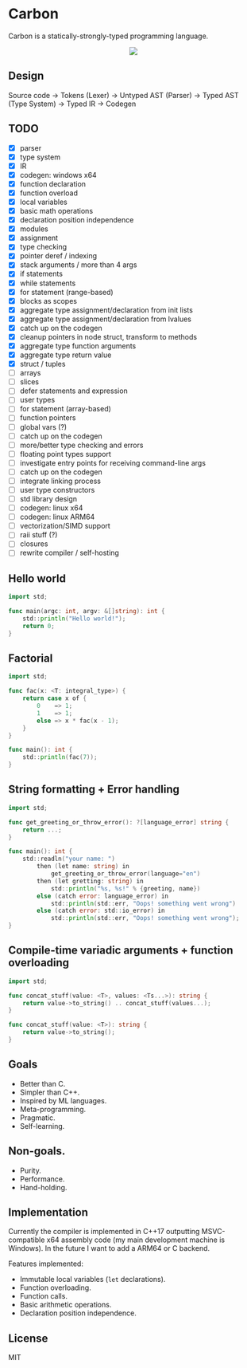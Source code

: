 # Carbon

Carbon is a statically-strongly-typed programming language.

<p align="center">
<img src="https://github.com/glhrmfrts/carbon/blob/main/carbon.png">
</p>

## Design

Source code -> Tokens (Lexer) -> Untyped AST (Parser) -> Typed AST (Type System) -> Typed IR -> Codegen

## TODO

- [X] parser
- [X] type system
- [X] IR
- [X] codegen: windows x64
- [X] function declaration
- [X] function overload
- [X] local variables
- [X] basic math operations
- [X] declaration position independence
- [X] modules
- [X] assignment
- [X] type checking
- [X] pointer deref / indexing
- [X] stack arguments / more than 4 args
- [X] if statements
- [X] while statements
- [X] for statement (range-based)
- [X] blocks as scopes
- [X] aggregate type assignment/declaration from init lists
- [X] aggregate type assignment/declaration from lvalues
- [X] catch up on the codegen
- [X] cleanup pointers in node struct, transform to methods
- [X] aggregate type function arguments
- [X] aggregate type return value
- [X] struct / tuples
- [ ] arrays
- [ ] slices
- [ ] defer statements and expression
- [ ] user types
- [ ] for statement (array-based)
- [ ] function pointers
- [ ] global vars (?)
- [ ] catch up on the codegen
- [ ] more/better type checking and errors
- [ ] floating point types support
- [ ] investigate entry points for receiving command-line args
- [ ] catch up on the codegen
- [ ] integrate linking process
- [ ] user type constructors
- [ ] std library design
- [ ] codegen: linux x64
- [ ] codegen: linux ARM64
- [ ] vectorization/SIMD support
- [ ] raii stuff (?)
- [ ] closures
- [ ] rewrite compiler / self-hosting

## Hello world

```go
import std;

func main(argc: int, argv: &[]string): int {
    std::println("Hello world!");
    return 0;
}
```

## Factorial

```go
import std;

func fac(x: <T: integral_type>) {
    return case x of {
        0    => 1;
        1    => 1;
        else => x * fac(x - 1);
    }
}

func main(): int {
    std::println(fac(7));
}
```

## String formatting + Error handling

```go
import std;

func get_greeting_or_throw_error(): ?[language_error] string {
    return ...;
}

func main(): int {
    std::readln("your name: ")
        then (let name: string) in
            get_greeting_or_throw_error(language="en")
        then (let gretting: string) in
            std::println("%s, %s!" % {greeting, name})
        else (catch error: language_error) in
            std::println(std::err, "Oops! something went wrong")
        else (catch error: std::io_error) in
            std::println(std::err, "Oops! something went wrong");
}
```

## Compile-time variadic arguments + function overloading

```go
import std;

func concat_stuff(value: <T>, values: <Ts...>): string {
    return value->to_string() .. concat_stuff(values...);
}

func concat_stuff(value: <T>): string {
    return value->to_string();
}
```

## Goals

- Better than C.
- Simpler than C++.
- Inspired by ML languages.
- Meta-programming.
- Pragmatic.
- Self-learning.

## Non-goals.

- Purity.
- Performance.
- Hand-holding.

## Implementation

Currently the compiler is implemented in C++17 outputting MSVC-compatible x64 assembly code (my main development machine is Windows). In the future I want to add a ARM64 or C backend.

Features implemented:

- Immutable local variables (`let` declarations).
- Function overloading.
- Function calls.
- Basic arithmetic operations.
- Declaration position independence.

## License

MIT
